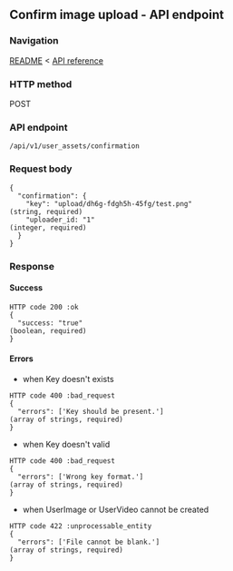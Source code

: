 ## Confirm image upload - API endpoint

### Navigation
[README](../../../../README.md)
<
[API reference](../../../api_reference.md)

### HTTP method
POST

### API endpoint
`/api/v1/user_assets/confirmation`

### Request body
```
{
  "confirmation": {
    "key": "upload/dh6g-fdgh5h-45fg/test.png"                                   (string, required)
    "uploader_id: "1"                                                           (integer, required)
  }
}
```

### Response
#### Success
```
HTTP code 200 :ok
{
  "success: "true"                                                              (boolean, required)
}
```

#### Errors
- when Key doesn't exists
```
HTTP code 400 :bad_request
{
  "errors": ['Key should be present.']                                          (array of strings, required)
}
```

- when Key doesn't valid
```
HTTP code 400 :bad_request
{
  "errors": ['Wrong key format.']                                               (array of strings, required)
}
```

- when UserImage or UserVideo cannot be created
```
HTTP code 422 :unprocessable_entity
{
  "errors": ['File cannot be blank.']                                           (array of strings, required)
}
```
